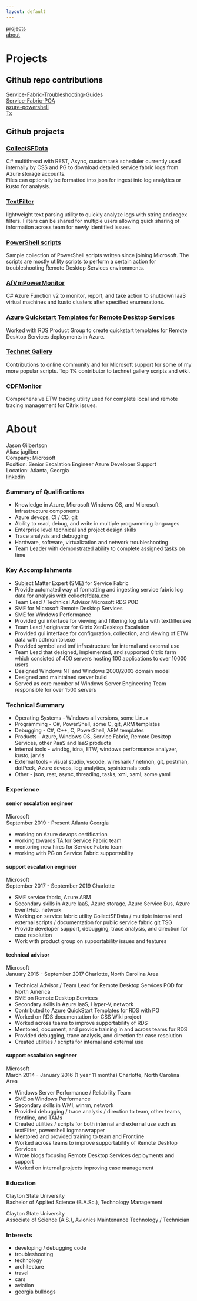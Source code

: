 ```yaml
---
layout: default
---
```


[projects](#projects)  
[about](#about)  

# Projects

## Github repo contributions  

[Service-Fabric-Troubleshooting-Guides](https://github.com/Azure/Service-Fabric-Troubleshooting-Guides)  
[Service-Fabric-POA](https://github.com/Microsoft/Service-Fabric-POA)  
[azure-powershell](https://github.com/Azure/azure-powershell)  
[Tx](https://github.com/microsoft/Tx)  

## Github projects  

### [CollectSFData](https://github.com/Microsoft/CollectServiceFabricData)  

C# multithread with REST, Async, custom task scheduler currently used internally by CSS and PG to download detailed service fabric logs from Azure storage accounts.  
Files can optionally be formatted into json for ingest into log analytics or kusto for analysis.  

### [TextFilter](https://github.com/jasonagilbertson/textFilter)  

lightweight text parsing utility to quickly analyze logs with string and regex filters. Filters can be shared for multiple users allowing quick sharing of information across team for newly identified issues.  

### [PowerShell scripts](https://github.com/jagilber/powershellScripts)  

Sample collection of PowerShell scripts written since joining Microsoft. The scripts are mostly utility scripts to perform a certain action for troubleshooting Remote Desktop Services environments.  

### [AfVmPowerMonitor](https://github.com/jagilber/afVmPowerMonitor)  

C# Azure Function v2 to monitor, report, and take action to shutdown IaaS virtual machines and kusto clusters after specified enumerations.  

### [Azure Quickstart Templates for Remote Desktop Services](https://github.com/Azure/rds-templates)  

Worked with RDS Product Group to create quickstart templates for Remote Desktop Services deployments in Azure.

### [Technet Gallery](https://gallery.technet.microsoft.com/site/search?query=jagilber)  

Contributions to online community and for Microsoft support for some of my more popular scripts. Top 1% contributor to technet gallery scripts and wiki.  

### [CDFMonitor](https://github.com/citrix/CDFMonitor)  

Comprehensive ETW tracing utility used for complete local and remote tracing management for Citrix issues.  

# About

Jason Gilbertson  
Alias: jagilber  
Company: Microsoft  
Position: Senior Escalation Engineer Azure Developer Support  
Location: Atlanta, Georgia  
[linkedin](https://www.linkedin.com/in/jason-gilbertson)

### Summary of Qualifications  

* Knowledge in Azure, Microsoft Windows OS, and Microsoft Infrastructure components  
* Azure devops, CI / CD, git  
* Ability to read, debug, and write in multiple programming languages  
* Enterprise level technical and project design skills  
* Trace analysis and debugging  
* Hardware, software, virtualization and network troubleshooting  
* Team Leader with demonstrated ability to complete assigned tasks on time  

### Key Accomplishments  

* Subject Matter Expert (SME) for Service Fabric  
* Provide automated way of formatting and ingesting service fabric log data for analysis with collectsfdata.exe  
* Team Lead / Technical Advisor Microsoft RDS POD  
* SME for Microsoft Remote Desktop Services  
* SME for Windows Performance  
* Provided gui interface for viewing and filtering log data with textfilter.exe  
* Team Lead / originator for Citrix XenDesktop Escalation  
* Provided gui interface for configuration, collection, and viewing of ETW data with cdfmonitor.exe  
* Provided symbol and tmf infrastructure for internal and external use  
* Team Lead that designed, implemented, and supported Citrix farm which consisted of 400 servers hosting 100 applications to over 10000 users  
* Designed Windows NT and Windows 2000/2003 domain model  
* Designed and maintained server build  
* Served as core member of Windows Server Engineering Team responsible for over 1500 servers  

### Technical Summary  

* Operating Systems - Windows all versions, some Linux  
* Programming - C#, PowerShell, some C, git, ARM templates  
* Debugging - C#, C++, C, PowerShell, ARM templates  
* Products - Azure, Windows OS, Service Fabric, Remote Desktop Services, other PaaS and IaaS products  
* Internal tools - windbg, idna, ETW, windows performance analyzer, kusto, jarvis  
* External tools - visual studio, vscode, wireshark / netmon, git, postman, dotPeek, Azure devops, log analytics, sysinternals tools  
* Other - json, rest, async, threading, tasks, xml, xaml, some yaml  

### Experience  

#### **senior escalation engineer**  

Microsoft  
September 2019 - Present Atlanta Georgia  

* working on Azure devops certification
* working towards TA for Service Fabric team  
* mentoring new hires for Service Fabric team  
* working with PG on Service Fabric supportability  

#### **support escalation engineer**  

Microsoft  
September 2017 - September 2019 Charlotte  

* SME service fabric, Azure ARM  
* Secondary skills in Azure IaaS, Azure storage, Azure Service Bus, Azure EventHub, network  
* Working on service fabric utility CollectSFData / multiple internal and external scripts / documentation for public service fabric git TSG  
* Provide developer support, debugging, trace analysis, and direction for case resolution  
* Work with product group on supportability issues and features  

#### **technical advisor**  

Microsoft  
January 2016 -  September 2017 Charlotte, North Carolina Area  

* Technical Advisor / Team Lead for Remote Desktop Services POD for North America  
* SME on Remote Desktop Services  
* Secondary skills in Azure IaaS, Hyper-V, network  
* Contributed to Azure QuickStart Templates for RDS with PG  
* Worked on RDS documentation for CSS Wiki project  
* Worked across teams to improve supportability of RDS  
* Mentored, document, and provide training in and across teams for RDS  
* Provided debugging, trace analysis, and direction for case resolution  
* Created utilities / scripts for internal and external use  

#### **support escalation engineer**  

Microsoft  
March 2014 - January 2016 (1 year 11 months) Charlotte, North Carolina Area  

* Windows Server Performance / Reliability Team  
* SME on Windows Performance  
* Secondary skills in WMI, winrm, network  
* Provided debugging / trace analysis / direction to team, other teams, frontline, and TAMs  
* Created utilities / scripts for both internal and external use such as textFilter, powershell logmanwrapper  
* Mentored and provided training to team and Frontline  
* Worked across teams to improve supportability of Remote Desktop Services  
* Wrote blogs focusing Remote Desktop Services deployments and support  
* Worked on internal projects improving case management  

### Education  

Clayton State University  
Bachelor of Applied Science (B.A.Sc.), Technology Management  

Clayton State University  
Associate of Science (A.S.), Avionics Maintenance Technology / Technician  

### Interests  

* developing / debugging code  
* troubleshooting
* technology  
* architecture  
* travel  
* cars  
* aviation  
* georgia bulldogs
